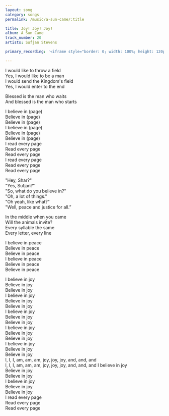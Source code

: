 ```yaml
---
layout: song
category: songs
permalink: /music/a-sun-came/:title

title: Joy! Joy! Joy!
album: A Sun Came
track_number: 20
artists: Sufjan Stevens

primary_recording: '<iframe style="border: 0; width: 100%; height: 120px;" src="http://bandcamp.com/EmbeddedPlayer/album=832878843/size=large/bgcol=333333/linkcol=ffffff/tracklist=false/artwork=none/track=2855157180/transparent=true/" seamless><a href="http://music.sufjan.com/album/a-sun-came">A Sun Came by Sufjan Stevens</a></iframe>'

---
```


I would like to throw a field <br>
Yes, I would like to be a man <br>
I would send the Kingdom's field <br>
Yes, I would enter to the end

Blessed is the man who waits <br>
And blessed is the man who starts

I believe in (page) <br>
Believe in (page) <br>
Believe in (page) <br>
I believe in (page) <br>
Believe in (page) <br>
Believe in (page) <br>
I read every page <br>
Read every page <br>
Read every page <br>
I read every page <br>
Read every page <br>
Read every page

"Hey, Shar?" <br>
"Yes, Sufjan?" <br>
"So, what do you believe in?" <br>
"Oh, a lot of things." <br>
"Oh yeah, like what?" <br>
"Well, peace and justice for all.”

In the middle when you came <br>
Will the animals invite? <br>
Every syllable the same <br>
Every letter, every line

I believe in peace <br>
Believe in peace <br>
Believe in peace <br>
I believe in peace <br>
Believe in peace <br>
Believe in peace

I believe in joy <br>
Believe in joy <br>
Believe in joy <br>
I believe in joy <br>
Believe in joy <br>
Believe in joy <br>
I believe in joy <br>
Believe in joy <br>
Believe in joy <br>
I believe in joy <br>
Believe in joy <br>
Believe in joy <br>
I believe in joy <br>
Believe in joy <br>
Believe in joy <br>
I, I, I, am, am, am, joy, joy, joy, and, and, and <br>
I, I, I, am, am, am, joy, joy, joy, and, and, and
I believe in joy <br>
Believe in joy <br>
Believe in joy <br>
I believe in joy <br>
Believe in joy <br>
Believe in joy <br>
I read every page <br>
Read every page <br>
Read every page
